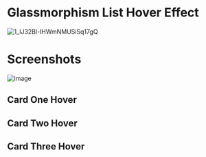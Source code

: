 # Glassmorphism List Hover Effect

![1_lJ32Bl-lHWmNMUSiSq17gQ](https://user-images.githubusercontent.com/72864817/171863780-16f7afb7-32a5-4547-a427-23c8a8ed0524.png)

# Screenshots

![image](https://user-images.githubusercontent.com/72864817/175239894-e9b40266-74a4-4e35-8731-0afaf45dfe5b.png)

## Card One Hover



## Card Two Hover



## Card Three Hover


